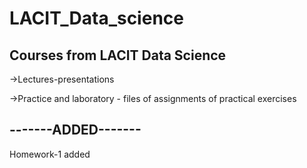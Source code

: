 # LACIT_Data_science

## Courses from LACIT Data Science

->Lectures-presentations

->Practice and laboratory - files of assignments of practical exercises

## -------ADDED-------
Homework-1 added

